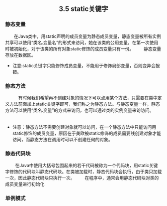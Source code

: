 ## <div align=center>3.5 static关键字</div>

### 静态变量
　　在Java类中，用static声明的成员变量为静态成员变量，静态变量被所有实例共享可以使用“类名.变量名”的形式来访问，她在该类的公用变量，在第一次使用时被初始化，对于该类的所有对象static修饰的成员变量只有一份。
　　静态变量存放在数据区。   
-  注意:static关键字只能修饰成员变量，不能用于修饰局部变量，否则变异会报错。

### 静态方法
　　　有时候我们希望再不创建对象的情况下可以点用某个方法，只需要在类中定义方法前面加上static关键字即可，我们称之为静态方法。与静态变量一样，静态方法可以使用“类名.变量”的方式来访问，也可以通过类的实例变量来访访问。
　　
- 注意：静态方法不需要创建对象就可以访问，在一个静态方法中只能访问用static修饰的成员变量，原因在于美欧被static修饰的成员需要线创建对象才能访问，而静态方法在调用时可以不创建任何的对象。

### 静态代码块
　　 在Java中使用大括号包围起来的若干代码被称为一个代码块，用static关键字修饰的代码块叫静态代码块。在类被加载时，静态代码块会执行，由于类只加载一次，因此静态代码块只执行一次。
 　　在程序中，通常会用静态代码块对类的成员变量进行初始化

### 单例模式

    
